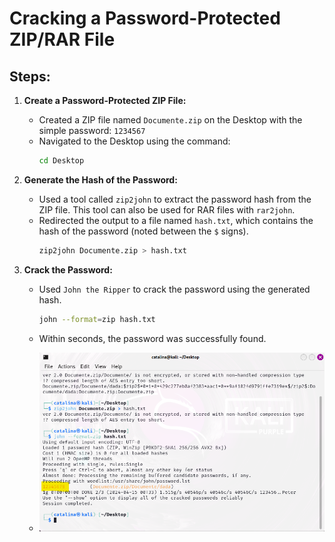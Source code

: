 # Cracking a Password-Protected ZIP/RAR File

## Steps:

1. **Create a Password-Protected ZIP File:**
   - Created a ZIP file named `Documente.zip` on the Desktop with the simple password: `1234567`
   - Navigated to the Desktop using the command:
     ```bash
     cd Desktop
     ```

2. **Generate the Hash of the Password:**
   - Used a tool called `zip2john` to extract the password hash from the ZIP file. This tool can also be used for RAR files with `rar2john`.
   - Redirected the output to a file named `hash.txt`, which contains the hash of the password (noted between the `$` signs).
     ```bash
     zip2john Documente.zip > hash.txt
     ```

3. **Crack the Password:**
   - Used `John the Ripper` to crack the password using the generated hash.
     ```bash
     john --format=zip hash.txt
     ```

   - Within seconds, the password was successfully found.
   - ![PrintScreen](img/zip1.png)
